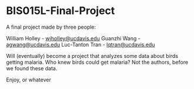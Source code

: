 # BIS015L-Final-Project

A final project made by three people:

William Holley -  wjholley@ucdavis.edu
Guanzhi Wang - agwang@ucdavis.edu
Luc-Tanton Tran - lqtran@ucdavis.edu

Will (eventually) become a project that analyzes some data about birds getting malaria.
Who knew birds could get malaria? Not the authors, before we found these data.

Enjoy, or whatever
